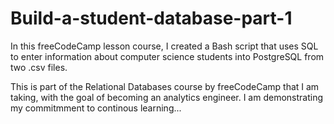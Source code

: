 # Build-a-student-database-part-1
In this freeCodeCamp lesson course, I created a Bash script that uses SQL to enter information about computer science students into PostgreSQL from two .csv files.

This is part of the Relational Databases course by freeCodeCamp that I am taking, with the goal of becoming an analytics engineer. 
I am demonstrating my commitmment to continous learning...
